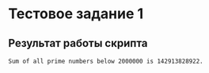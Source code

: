 # Тестовое задание 1
## Результат работы скрипта

```
Sum of all prime numbers below 2000000 is 142913828922.
```

